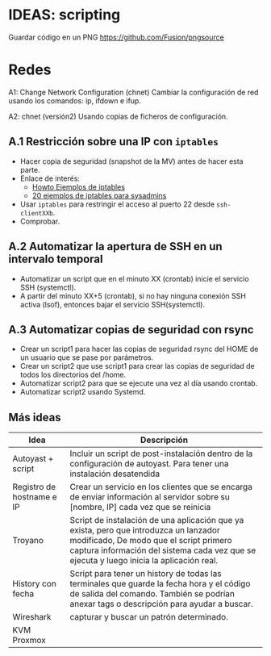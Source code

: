 
# IDEAS: scripting

Guardar código en un PNG
https://github.com/Fusion/pngsource

# Redes

A1: Change Network Configuration (chnet)
Cambiar la configuración de red usando los comandos: ip, ifdown e ifup.

A2: chnet (versión2)
Usando copias de ficheros de configuración.

## A.1 Restricción sobre una IP con `iptables`

* Hacer copia de seguridad (snapshot de la MV) antes de hacer esta parte.
* Enlace de interés:
    * [ Howto Ejemplos de iptables ](http://www.seavtec.com/en/content/soporte/documentacion/iptables-howto-ejemplos-de-iptables-para-sysadmins)
    * [ 20 ejemplos de iptables para sysadmins ](https://elbauldelprogramador.com/20-ejemplos-de-iptables-para-sysadmins/#parar--iniciar--reiniciar-el-firewall)
* Usar `iptables` para restringir el acceso al puerto 22 desde `ssh-clientXXb`.
* Comprobar.

## A.2 Automatizar la apertura de SSH en un intervalo temporal

* Automatizar un script que en el minuto XX (crontab) inicie el servicio SSH (systemctl).
* A partir del minuto XX+5 (crontab), si no hay ninguna conexión SSH activa (lsof), entonces bajar el servicio SSH(systemctl).

## A.3 Automatizar copias de seguridad con rsync

* Crear un script1 para hacer las copias de seguridad rsync del HOME de un usuario que se pase por parámetros.
* Crear un script2 que use script1 para crear las copias de seguridad de todos los directorios del /home.
* Automatizar script2 para que se ejecute una vez al día usando crontab.
* Automatizar script2 usando Systemd.

## Más ideas

| Idea               | Descripción |
| ------------------ | ------------------------------|
| Autoyast + script  | Incluir un script de post-instalación dentro de la configuración de autoyast. Para tener una instalación desatendida |
| Registro de hostname e IP | Crear un servicio en los clientes que se encarga de enviar información al servidor sobre su [nombre, IP] cada vez que se reinicia |
| Troyano            | Script de instalación de una aplicación que ya exista, pero que introduzca un lanzador modificado, De modo que el script primero captura información del sistema cada vez que se ejecuta y luego inicia la aplicación real.|
| History con fecha  | Script para tener un history de todas las terminales que guarde la fecha hora y el código de salida del comando. También se podrían anexar tags o descripción para ayudar a buscar.|
| Wireshark          | capturar y buscar un patrón determinado.
| KVM Proxmox        ||
